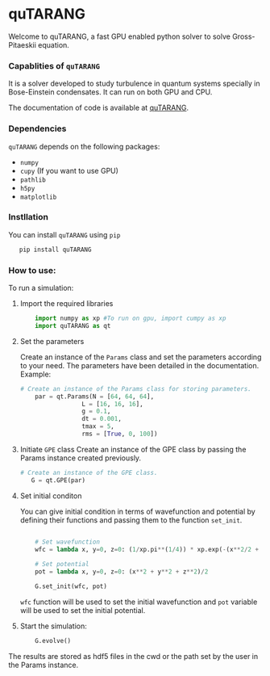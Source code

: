 # quTARANG

Welcome to quTARANG, a fast GPU enabled python solver to solve Gross-Pitaeskii equation. 


### Capablities of ``quTARANG``
It is a solver developed to study turbulence in quantum systems specially in Bose-Einstein condensates. It can run on both GPU and CPU.   

The documentation of code is available at [quTARANG](https://quTARANG.readthedocs.io/en/latest/). 


### Dependencies
``quTARANG`` depends on the following packages:
- ``numpy``
- ``cupy`` (If you want to use GPU)
- ``pathlib``
- ``h5py``
- ``matplotlib``

### Instllation
You can install ``quTARANG`` using ``pip``

```python
   pip install quTARANG  
```


### How to use:

To run a simulation:

1. Import the required libraries

    ```python
        import numpy as xp #To run on gpu, import cumpy as xp
        import quTARANG as qt
    ```


2. Set the parameters

    Create an instance of the ``Params`` class and set the parameters according to your need.
    The parameters have been detailed in the documentation. Example:

    ```python
    # Create an instance of the Params class for storing parameters.
        par = qt.Params(N = [64, 64, 64],
                     L = [16, 16, 16],
                     g = 0.1,
                     dt = 0.001,
                     tmax = 5,
                     rms = [True, 0, 100])
    ```

3. Initiate ``GPE`` class
    Create an instance of the GPE class by passing the Params instance created previously.

    ```python
    # Create an instance of the GPE class.
       G = qt.GPE(par)
    ```

4. Set initial conditon

    You can give initial condition in terms of wavefunction and potential by defining their functions and passing them to the function ``set_init``.

    ```python

        # Set wavefunction
        wfc = lambda x, y=0, z=0: (1/xp.pi**(1/4)) * xp.exp(-(x**2/2 + y**2/2 + z**2/2))
        
        # Set potential 
        pot = lambda x, y=0, z=0: (x**2 + y**2 + z**2)/2

        G.set_init(wfc, pot)
    ```

    ``wfc`` function will be used to set the initial wavefunction and ``pot`` variable will be used to set the initial potential.

5. Start the simulation:

    ```python
        G.evolve()
    ```
The results are stored as hdf5 files in the cwd or the path set by the user in the Params instance.


